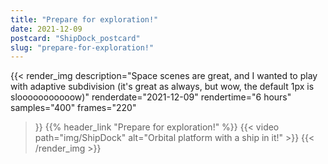 ```yaml
---
title: "Prepare for exploration!"
date: 2021-12-09
postcard: "ShipDock_postcard"
slug: "prepare-for-exploration!"
---
```


{{< render_img
  description="Space scenes are great, and I wanted to play with adaptive subdivision (it's great as always, but wow, the default 1px is slooooooooooow)"
  renderdate="2021-12-09"
  rendertime="6 hours"
  samples="400"
  frames="220"
  >}}
{{% header_link "Prepare for exploration!" %}}
{{< video path="img/ShipDock" alt="Orbital platform with a ship in it!" >}}
{{< /render_img >}}

